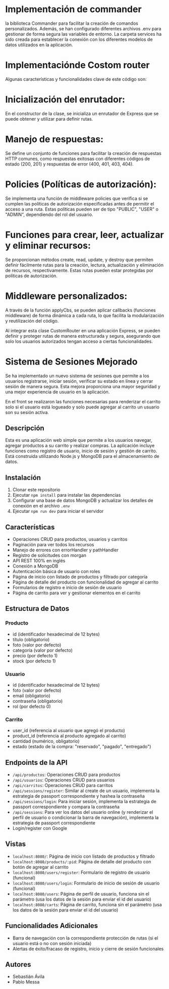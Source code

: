 # Implementación de commander 
 la biblioteca Commander para facilitar la creación de comandos personalizados. Además, se han configurado diferentes archivos .env para gestionar de forma segura las variables de entorno. La carpeta services ha sido creada para establecer la conexión con los diferentes modelos de datos utilizados en la aplicación. 

# Implementaciónde Costom router
Algunas características y funcionalidades clave de este código son:

# Inicialización del enrutador: 
En el constructor de la clase, se inicializa un enrutador de Express que se puede obtener y utilizar para definir rutas.

# Manejo de respuestas: 
Se define un conjunto de funciones para facilitar la creación de respuestas HTTP comunes, como respuestas exitosas con diferentes códigos de estado (200, 201) y respuestas de error (400, 401, 403, 404).

# Policies (Políticas de autorización): 
Se implementa una función de middleware policies que verifica si se cumplen las políticas de autorización especificadas antes de permitir el acceso a una ruta. Estas políticas pueden ser de tipo "PUBLIC", "USER" o "ADMIN", dependiendo del rol del usuario.

# Funciones para crear, leer, actualizar y eliminar recursos: 
Se proporcionan métodos create, read, update, y destroy que permiten definir fácilmente rutas para la creación, lectura, actualización y eliminación de recursos, respectivamente. Estas rutas pueden estar protegidas por políticas de autorización.

# Middleware personalizados: 
A través de la función applyCbs, se pueden aplicar callbacks (funciones middleware) de forma dinámica a cada ruta, lo que facilita la modularización y reutilización del código.

Al integrar esta clase CustomRouter en una aplicación Express, se pueden definir y proteger rutas de manera estructurada y segura, asegurando que solo los usuarios autorizados tengan acceso a ciertas funcionalidades.

# Sistema de Sesiones Mejorado

Se ha implementado un nuevo sistema de sesiones que permite a los usuarios registrarse, iniciar sesión, verificar su estado en línea y cerrar sesión de manera segura. Esta mejora proporciona una mayor seguridad y una mejor experiencia de usuario en la aplicación.

En el front se realizaron las funciones necesarias para renderizar el carrito solo si el usuario está  logueado y solo puede agregar al carrito un usuario son su sesión activa.

## Descripción
Esta es una aplicación web simple que permite a los usuarios navegar, agregar productos a su carrito y realizar compras. La aplicación incluye funciones como registro de usuario, inicio de sesión y gestión de carrito. Está construida utilizando Node.js y MongoDB para el almacenamiento de datos.

## Instalación
1. Clonar este repositorio
2. Ejecutar `npm install` para instalar las dependencias
3. Configurar una base de datos MongoDB y actualizar los detalles de conexión en el archivo `.env`
4. Ejecutar `npm run dev` para iniciar el servidor

## Características
- Operaciones CRUD para productos, usuarios y carritos
- Paginación para ver todos los recursos
- Manejo de errores con errorHandler y pathHandler
- Registro de solicitudes con morgan
- API REST 100% en inglés
- Conexión a MongoDB
- Autenticación básica de usuario con roles
- Página de inicio con listado de productos y filtrado por categoría
- Página de detalle del producto con funcionalidad de agregar al carrito
- Formularios de registro e inicio de sesión de usuario
- Página de carrito para ver y gestionar elementos en el carrito

## Estructura de Datos
### Producto
- id (identificador hexadecimal de 12 bytes)
- título (obligatorio)
- foto (valor por defecto)
- categoría (valor por defecto)
- precio (por defecto 1)
- stock (por defecto 1)

### Usuario
- id (identificador hexadecimal de 12 bytes)
- foto (valor por defecto)
- email (obligatorio)
- contraseña (obligatorio)
- rol (por defecto 0)

### Carrito
- user_id (referencia al usuario que agregó el producto)
- product_id (referencia al producto agregado al carrito)
- cantidad (numérico, obligatorio)
- estado (estado de la compra: "reservado", "pagado", "entregado")

## Endpoints de la API
- `/api/productos`: Operaciones CRUD para productos
- `/api/usuarios`: Operaciones CRUD para usuarios
- `/api/carritos`: Operaciones CRUD para carritos
- `/api/sessions/register`: Similar al create de un usuario, implementa la estrategia de passport correspondiente y hashea la contraseña
- `/api/sessions/login`: Para iniciar sesión, implementa la estrategia de passport correspondiente y compara la contraseña
- `/api/sessions`: Para ver los datos del usuario online (y renderizar el perfil de usuario o condicionar la barra de navegación), implementa la estrategia de passport correspondiente
- Login/register con Google

## Vistas
- `localhost:8080/`: Página de inicio con listado de productos y filtrado
- `localhost:8080/products/:pid`: Página de detalle del producto con botón de agregar al carrito
- `localhost:8080/users/register`: Formulario de registro de usuario (funcional)
- `localhost:8080/users/login`: Formulario de inicio de sesión de usuario (funcional)
- `localhost:8080/users`: Página de perfil de usuario, funciona sin el parámetro (usa los datos de la sesión para enviar el id del usuario)
- `localhost:8080/carts`: Página de carrito, funciona sin el parámetro (usa los datos de la sesión para enviar el id del usuario)

## Funcionalidades Adicionales
- Barra de navegación con la correspondiente protección de rutas (si el usuario está o no con sesión iniciada)
- Alertas de éxito/fracaso de registro, inicio y cierre de sesión funcionales

## Autores
- Sebastián Ávila 
- Pablo Messa



